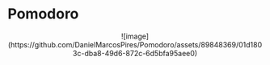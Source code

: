 # Pomodoro
 <center/>
![image](https://github.com/DanielMarcosPires/Pomodoro/assets/89848369/01d1803c-dba8-49d6-872c-6d5bfa95aee0)
